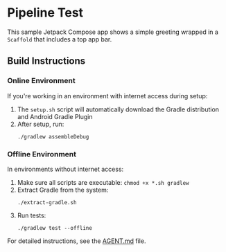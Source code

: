 # Pipeline Test

This sample Jetpack Compose app shows a simple greeting wrapped in a
`Scaffold` that includes a top app bar.

## Build Instructions

### Online Environment

If you're working in an environment with internet access during setup:

1. The `setup.sh` script will automatically download the Gradle distribution and Android Gradle Plugin
2. After setup, run:
   ```
   ./gradlew assembleDebug
   ```

### Offline Environment

In environments without internet access:

1. Make sure all scripts are executable: `chmod +x *.sh gradlew`
2. Extract Gradle from the system: 
   ```
   ./extract-gradle.sh
   ```
3. Run tests:
   ```
   ./gradlew test --offline
   ```

For detailed instructions, see the [AGENT.md](AGENT.md) file.